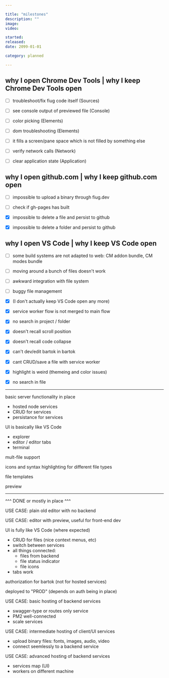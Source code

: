 ```yaml
---

title: "milestones"
description: ""
image:
video:

started:
released:
date: 2099-01-01

category: planned

---
```


why I open Chrome Dev Tools | why I keep Chrome Dev Tools open
--------------------------------------------------------------
- [ ] troubleshoot/fix fiug code itself (Sources)
- [ ] see console output of previewed file (Console)
- [ ] color picking (Elements)
- [ ] dom troubleshooting (Elements)
- [ ] it fills a screen/pane space which is not filled by something else
- [ ] verify network calls (Network)
- [ ] clear application state (Application)


why I open github.com | why I keep github.com open
--------------------------------------------------
- [ ] impossible to upload a binary through fiug.dev
- [ ] check if gh-pages has built
- [X] impossible to delete a file and persist to github
- [X] impossible to delete a folder and persist to github


why I open VS Code | why I keep VS Code open
--------------------------------------------
- [ ] some build systems are not adapted to web: CM addon bundle, CM modes bundle

- [ ] moving around a bunch of files doesn't work
- [ ] awkward integration with file system
- [ ] buggy file management

- [X] (I don't actually keep VS Code open any more)
- [X] service worker flow is not merged to main flow
- [X] no search in project / folder

- [X] doesn't recall scroll position
- [X] doesn't recall code collapse

- [X] can't dev/edit bartok in bartok
- [X] cant CRUD/save a file with service worker
- [X] highlight is weird (themeing and color issues)
- [X] no search in file


-----


basic server functionality in place
  - hosted node services
  - CRUD for services
  - persistance for services
  
UI is basically like VS Code
  - explorer
  - editor / editor tabs
  - terminal

mult-file support

icons and syntax highlighting for different file types

file templates

preview


----------------------------------------
^^^ DONE or mostly in place ^^^


USE CASE: plain old editor with no backend

USE CASE: editor with preview, useful for front-end dev


UI is fully like VS Code (where expected)
  - CRUD for files (nice context menus, etc)
  - switch between services
  - all things connected:
    - files from backend
    - file status indicator
    - file icons
  - tabs work

authorization for bartok (not for hosted services)

deployed to "PROD" (depends on auth being in place)

USE CASE: basic hosting of backend services
  - swagger-type or routes only service
  - PM2 well-connected
  - scale services

USE CASE: intermediate hosting of client/UI services
  - upload binary files: fonts, images, audio, video
  - connect seemlessly to a backend service

USE CASE: advanced hosting of backend services
  - services map (UI)
  - workers on different machine


